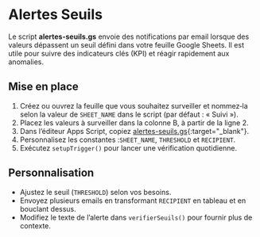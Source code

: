 # Alertes Seuils

Le script **alertes-seuils.gs** envoie des notifications par email lorsque des valeurs dépassent un seuil défini dans votre feuille Google Sheets. Il est utile pour suivre des indicateurs clés (KPI) et réagir rapidement aux anomalies.

## Mise en place

1. Créez ou ouvrez la feuille que vous souhaitez surveiller et nommez‑la selon la valeur de `SHEET_NAME` dans le script (par défaut : « Suivi »).
2. Placez les valeurs à surveiller dans la colonne B, à partir de la ligne 2.
3. Dans l’éditeur Apps Script, copiez [alertes-seuils.gs](https://github.com/BoostYourLife/google-sheets-automation-scripts/blob/main/scripts/alertes-seuils.gs){:target="_blank"}.
4. Personnalisez les constantes :`SHEET_NAME`, `THRESHOLD` et `RECIPIENT`.
5. Exécutez `setupTrigger()` pour lancer une vérification quotidienne.

## Personnalisation

- Ajustez le seuil (`THRESHOLD`) selon vos besoins.
- Envoyez plusieurs emails en transformant `RECIPIENT` en tableau et en bouclant dessus.
- Modifiez le texte de l’alerte dans `verifierSeuils()` pour fournir plus de contexte.